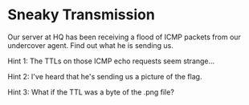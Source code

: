 # Sneaky Transmission

Our server at HQ has been receiving a flood of ICMP packets from our undercover agent.
Find out what he is sending us.

Hint 1: The TTLs on those ICMP echo requests seem strange...

Hint 2: I've heard that he's sending us a picture of the flag.

Hint 3: What if the TTL was a byte of the .png file?
